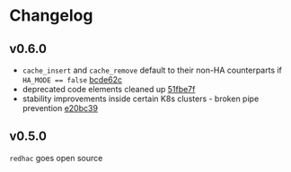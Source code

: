 # Changelog

## v0.6.0

- `cache_insert` and `cache_remove` default to their non-HA counterparts if `HA_MODE == false`
[bcde62c](https://github.com/sebadob/redhac/commit/bcde62cbea233a68c86b21cd7300c150b2690bbf)
- deprecated code elements cleaned up
[51fbe7f](https://github.com/sebadob/redhac/commit/51fbe7fe72598432c978ee24587a7a65e10f1c46)
- stability improvements inside certain K8s clusters - broken pipe prevention
[e20bc39](https://github.com/sebadob/redhac/commit/e20bc39b925bb7738a0025a733e554efa1b4a546)

## v0.5.0

`redhac` goes open source
